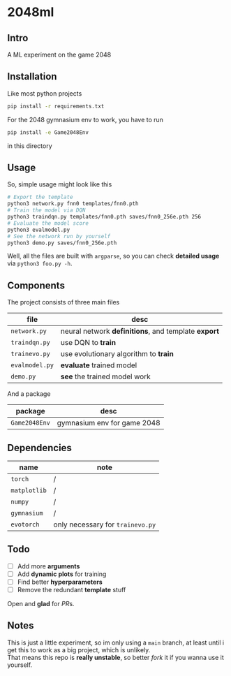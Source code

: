 # 2048ml

## Intro

A ML experiment on the game 2048

## Installation

Like most python projects

```bash
pip install -r requirements.txt
```

For the 2048 gymnasium env to work, you have to run

```bash
pip install -e Game2048Env
```

in this directory

## Usage

So, simple usage might look like this

```bash
# Export the template
python3 network.py fnn0 templates/fnn0.pth
# Train the model via DQN
python3 traindqn.py templates/fnn0.pth saves/fnn0_256e.pth 256
# Evaluate the model score
python3 evalmodel.py
# See the network run by yourself
python3 demo.py saves/fnn0_256e.pth
```

Well, all the files are built with `argparse`, so you can check **detailed usage** via `python3 foo.py -h`.

## Components

The project consists of three main files

| file | desc |
| ---- | ---- |
| `network.py` | neural network **definitions**, and template **export** |
| `traindqn.py` | use DQN to **train** |
| `trainevo.py` | use evolutionary algorithm to **train** |
| `evalmodel.py` | **evaluate** trained model |
| `demo.py` | **see** the trained model work |

And a package

| package | desc |
| ------- | ---- |
| `Game2048Env` | gymnasium env for game 2048 |

## Dependencies

| name | note |
| ---- | ---- |
| `torch` | / |
| `matplotlib` | / |
| `numpy` | / |
| `gymnasium` | / |
| `evotorch` | only necessary for `trainevo.py` |

## Todo

- [ ] Add more **arguments**
- [ ] Add **dynamic plots** for training
- [ ] Find better **hyperparameters**
- [ ] Remove the redundant **template** stuff

Open and **glad** for *PR*s.  

## Notes

This is just a little experiment, so im only using a `main` branch, at least until i get this to work as a big project, which is unlikely.  
That means this repo is **really unstable**, so better *fork* it if you wanna use it yourself.  

